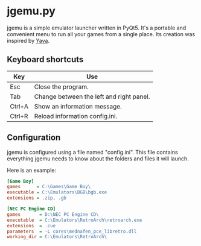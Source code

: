 # jgemu.py
jgemu is a simple emulator launcher written in PyQt5. It's a portable and convenient menu to run all your games from a single place.
Its creation was inspired by [Yava](https://github.com/Beluki/Yava).

## Keyboard shortcuts
| Key    | Use                                              |
| ------ | ------------------------------------------------ |
| Esc    | Close the program.                               |
| Tab    | Change between the left and right panel.         |
| Ctrl+A | Show an information message.                     |
| Ctrl+R | Reload information config.ini.                   |

## Configuration
jgemu is configured using a file named "config.ini". This file contains everything jgemu needs to know about the folders
and files it will launch.

Here is an example:
```ini
[Game Boy]
games      = C:\Games\Game Boy\
executable = C:\Emulators\BGB\bgb.exe
extensions = .zip, .gb

[NEC PC Engine CD]
games       = D:\NEC PC Engine CD\
executable  = C:\Emulators\RetroArch\retroarch.exe
extensions  = .cue
parameters  = -L cores\mednafen_pce_libretro.dll
working_dir = C:\Emulators\RetroArch\
```

